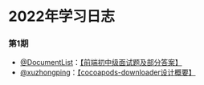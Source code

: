 # 2022年学习日志
### 第1期
* [@DocumentList](https://github.com/DocumentList)：[【前端初中级面试题及部分答案】](https://blog.csdn.net/qq_40259123/article/details/122495826?spm=1001.2014.3001.5502)
* [@xuzhongping](https://github.com/xuzhongping)：[【cocoapods-downloader设计概要】](https://mp.weixin.qq.com/s/J10EbVTAb_u_yDCThxFJYg)
